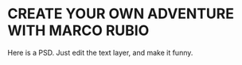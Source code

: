 # CREATE YOUR OWN ADVENTURE WITH MARCO RUBIO
Here is a PSD. Just edit the text layer, and make it funny.
